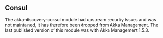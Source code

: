## Consul

The akka-discovery-consul module had upstream security issues and was not maintained, it has therefore been dropped
from Akka Management. The last published version of this module was with Akka Management 1.5.3.
